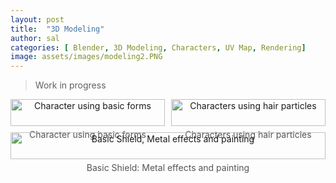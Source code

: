 ```yaml
---
layout: post
title:  "3D Modeling"
author: sal
categories: [ Blender, 3D Modeling, Characters, UV Map, Rendering]
image: assets/images/modeling2.PNG
---
```


> Work in progress

<div style="display: flex; flex-wrap: wrap; gap: 10px;">
  <figure style="flex: 1 1 calc(50% - 10px); text-align: center; margin: 0;">
    <img src="{{ site.baseurl }}/assets/images/modeling3.PNG" alt="Character using basic forms" style="width: 100%; max-width: 600px;">
    <figcaption style="margin-top: 5px; font-size: 14px; color: #555;">Character using basic forms</figcaption>
  </figure>
  <figure style="flex: 1 1 calc(50% - 10px); text-align: center; margin: 0;">
    <img src="{{ site.baseurl }}/assets/images/modeling.PNG" alt="Characters using hair particles" style="width: 100%; max-width: 600px;">
    <figcaption style="margin-top: 5px; font-size: 14px; color: #555;">Characters using hair particles</figcaption>
  </figure>
  <figure style="flex: 1 1 calc(50% - 10px); text-align: center; margin: 0;">
    <img src="{{ site.baseurl }}/assets/images/shield.PNG" alt="Basic Shield, Metal effects and painting" style="width: 100%; max-width: 600px;">
    <figcaption style="margin-top: 5px; font-size: 14px; color: #555;">Basic Shield: Metal effects and painting</figcaption>
  </figure>
</div>
